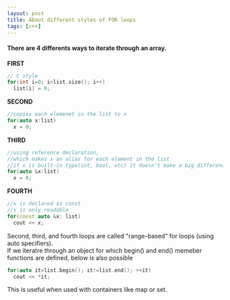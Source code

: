 ```yaml
---
layout: post
title: About different styles of FOR loops
tags: [c++]
---
```


#### There are 4 differents ways to iterate through an array.<br>

<b>FIRST</b>
~~~cpp
// C style
for(int i=0; i<list.size(); i++)
  list[i] = 0;
~~~

<b>SECOND</b>
~~~cpp
//copies each elemenet in the list to x
for(auto x:list)
  x = 0;
~~~

<b>THIRD</b>
~~~cpp
//using reference declaration, 
//which makes x an alias for each element in the list
//if x is built-in type(int, bool, etc) it doesn't make a big difference in time efficiency
for(auto &x:list)
  x = 0;
~~~

<b>FOURTH</b>
~~~cpp
//x is declared as const
//x is only readable
for(const auto &x: list)
  cout << x;
~~~


Second, third, and fourth loops are called "range-based" for loops (using auto specifiers).<br>
If we iteratre through an object for which begin() and end() memeber functions are defined,
below is also possible
~~~cpp
for(auto it=list.begin(); it!=list.end(); ++it)
  cout << *it;
~~~
This is useful when used with containers like map or set.

